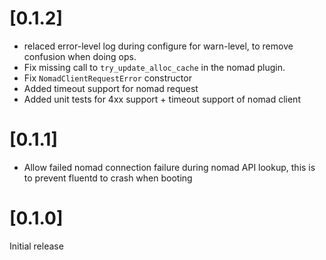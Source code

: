 
# [0.1.2]

- relaced error-level log during configure for warn-level, to remove confusion when doing ops.
- Fix missing call to `try_update_alloc_cache` in the nomad plugin.
- Fix `NomadClientRequestError` constructor
- Added timeout support for nomad request
- Added unit tests for 4xx support + timeout support of nomad client

# [0.1.1]

- Allow failed nomad connection failure during nomad API lookup, this is to prevent fluentd to crash when booting


# [0.1.0]

Initial release